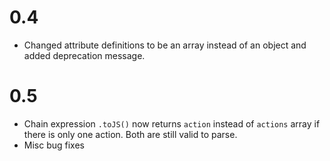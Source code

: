 # 0.4

- Changed attribute definitions to be an array instead of an object and added deprecation message. 

# 0.5

- Chain expression `.toJS()` now returns `action` instead of `actions` array if there is only one action.
  Both are still valid to parse.
- Misc bug fixes
